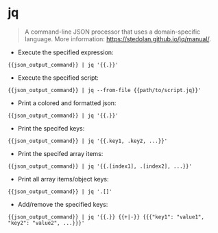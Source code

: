 # jq

> A command-line JSON processor that uses a domain-specific language.
> More information: <https://stedolan.github.io/jq/manual/>.

- Execute the specified expression:

`{{json_output_command}} | jq '{{.}}'`

- Execute the specified script:

`{{json_output_command}} | jq --from-file {{path/to/script.jq}}'`

- Print a colored and formatted json:

`{{json_output_command}} | jq '{{.}}'`

- Print the specifed keys:

`{{json_output_command}} | jq '{{.key1, .key2, ...}}'`

- Print the specifed array items:

`{{json_output_command}} | jq '{{.[index1], .[index2], ...}}'`

- Print all array items/object keys:

`{{json_output_command}} | jq '.[]'`

- Add/remove the specified keys:

`{{json_output_command}} | jq '{{.}} {{+|-}} {{{"key1": "value1", "key2": "value2", ...}}}'`

